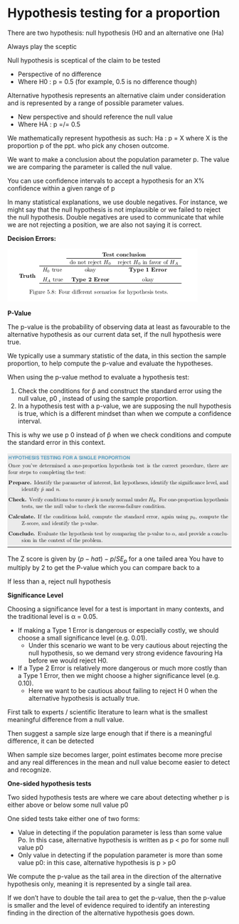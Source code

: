 # Hypothesis testing for a proportion

There are two hypothesis: null hypothesis (H0 and an alternative one (Ha)

Always play the sceptic 

Null hypothesis is sceptical of the claim to be tested

- Perspective of no difference
- Where H0 : p = 0.5 (for example, 0.5 is no difference though)

Alternative hypothesis represents an alternative claim under consideration and is represented by a range of possible parameter values.

- New perspective and should reference the null value
- Where HA : p =/= 0.5

We mathematically represent hypothesis as such: Ha : p = X where X is the proportion p of the ppt. who pick any chosen outcome.

We want to make a conclusion about the population parameter p. The value we are comparing the parameter is called the null value.

You can use confidence intervals to accept a hypothesis for an X% confidence within a given range of p

In many statistical explanations, we use double negatives. For instance, we might say that the
null hypothesis is not implausible or we failed to reject the null hypothesis. Double negatives
are used to communicate that while we are not rejecting a position, we are also not saying it is
correct.

**Decision Errors:**

![Hypothesis%20testing%20for%20a%20proportion%202a599481a79c46db814a9fe5578e2fbd/Untitled.png](Hypothesis%20testing%20for%20a%20proportion%202a599481a79c46db814a9fe5578e2fbd/Untitled.png)

**P-Value**

The p-value is the probability of observing data at least as favourable to the alternative hypothesis as our current data set, if the null hypothesis were true. 

We typically use a summary statistic of the data, in this section the sample proportion, to help compute the p-value and evaluate the hypotheses.

When using the p-value method to evaluate a hypothesis test:

1. Check the conditions for p̂ and construct the standard error using the null value, p0 , instead of using the sample proportion.
2. In a hypothesis test with a p-value, we are supposing the null hypothesis is true, which is a
different mindset than when we compute a confidence interval. 

This is why we use p 0 instead of p̂ when we check conditions and compute the standard error in this context.

![Hypothesis%20testing%20for%20a%20proportion%202a599481a79c46db814a9fe5578e2fbd/Untitled%201.png](Hypothesis%20testing%20for%20a%20proportion%202a599481a79c46db814a9fe5578e2fbd/Untitled%201.png)

The Z score is given by $(p-hat) -p /SE_p$ for a one tailed area
You have to multiply by 2 to get the P-value which you can compare back to a 

If less than a, reject null hypothesis 

**Significance Level**

Choosing a significance level for a test is important in many contexts, and the traditional level
is α = 0.05.

- If making a Type 1 Error is dangerous or especially costly, we should choose a small significance level (e.g. 0.01).
    - Under this scenario we want to be very cautious about rejecting the null hypothesis, so we demand very strong evidence favouring Ha before we would reject H0.
- If a Type 2 Error is relatively more dangerous or much more costly than a Type 1 Error, then
we might choose a higher significance level (e.g. 0.10).
    - Here we want to be cautious about failing to reject H 0 when the alternative hypothesis is actually true.

First talk to experts / scientific literature to learn what is the smallest meaningful difference from a null value.

Then suggest a sample size large enough that if there is a meaningful difference, it can be detected 

When sample size becomes larger, point estimates become more precise and any real differences in the mean and null value become easier to detect and recognize. 

**One-sided hypothesis tests**

Two sided hypothesis tests are where we care about detecting whether p is either above or below some null value p0

One sided tests take either one of two forms:

- Value in detecting if the population parameter is less than some value Po. In this case, alternative hypothesis is written as p < po for some null value p0
- Only value in detecting if the population parameter is more than some value p0: in this case, alternative hypothesis is p > p0

We compute the p-value as the tail area in the direction of the alternative hypothesis only, meaning it is represented by a single tail area.

If we don’t have to double the tail area to get the p-value, then the p-value
is smaller and the level of evidence required to identify an interesting finding in the direction of the
alternative hypothesis goes down.